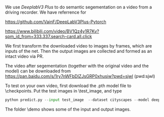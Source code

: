 
We use *DeeplabV3 Plus* to do semantic segementation on a video from a driving recorder. We have referrence for 

https://github.com/VainF/DeepLabV3Plus-Pytorch 

https://www.bilibili.com/video/BV1Qz4y1R7Kv?spm_id_from=333.337.search-card.all.click

We first transform the downloaded video to images by frames, which are inputs of the net. Then the output images are collected and formed as an intact video via PR.

The video after segementation (together with the original video and the model) can be downloaded from 
https://pan.baidu.com/s/1ry7nWFbDlZJsGRP0xhusiw?pwd=sjwl (pwd:sjwl)

To test on your own video, first download the .pth model file to \checkpoints. Put the test images in \test_image, and type 

```python
python predict.py --input test_image  --dataset cityscapes --model deeplabv3plus_mobilenet --ckpt checkpoints/mydeeplab.pth --save_val_results_to test_results
```

The folder \demo shows some of the input and output images.
